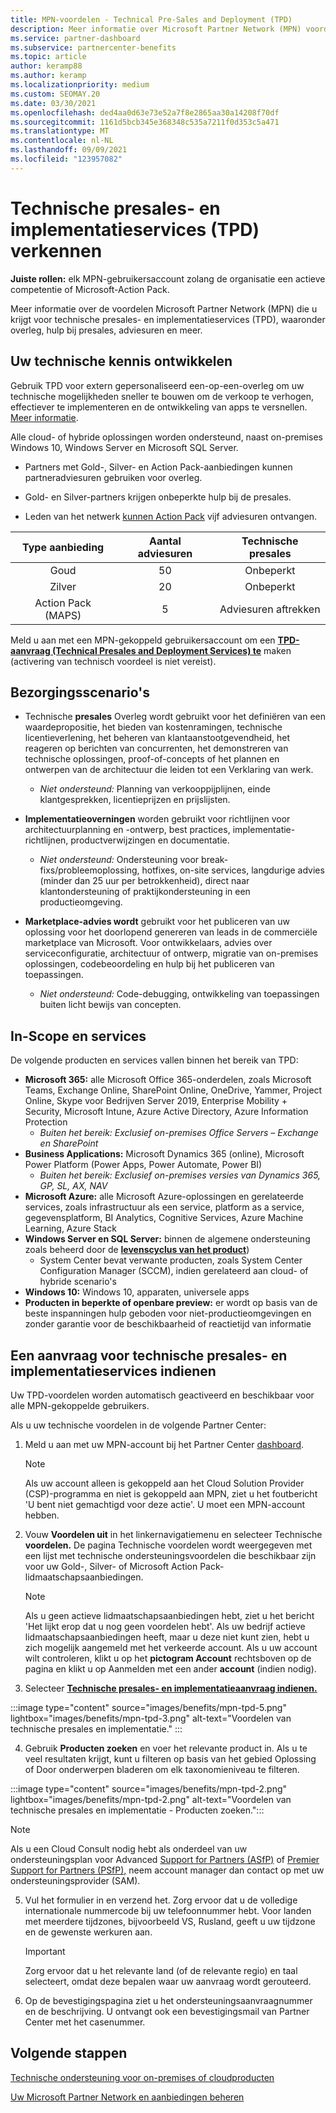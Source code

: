 ```yaml
---
title: MPN-voordelen - Technical Pre-Sales and Deployment (TPD)
description: Meer informatie over Microsoft Partner Network (MPN) voordelen voor Technical Pre-Sales and Deployment Services (TPD)
ms.service: partner-dashboard
ms.subservice: partnercenter-benefits
ms.topic: article
author: keramp88
ms.author: keramp
ms.localizationpriority: medium
ms.custom: SEOMAY.20
ms.date: 03/30/2021
ms.openlocfilehash: ded4aa0d63e73e52a7f8e2865aa30a14208f70df
ms.sourcegitcommit: 1161d5bcb345e368348c535a7211f0d353c5a471
ms.translationtype: MT
ms.contentlocale: nl-NL
ms.lasthandoff: 09/09/2021
ms.locfileid: "123957082"
---
```

# <a name="explore-technical-presales-and-deployment-services-tpd"></a>Technische presales- en implementatieservices (TPD) verkennen 

**Juiste rollen:** elk MPN-gebruikersaccount zolang de organisatie een actieve competentie of Microsoft-Action Pack.

Meer informatie over de voordelen Microsoft Partner Network (MPN) die u krijgt voor technische presales- en implementatieservices (TPD), waaronder overleg, hulp bij presales, adviesuren en meer.

## <a name="develop-your-technical-know-how"></a>Uw technische kennis ontwikkelen

Gebruik TPD voor extern gepersonaliseerd een-op-een-overleg om uw technische mogelijkheden sneller te bouwen om de verkoop te verhogen, effectiever te implementeren en de ontwikkeling van apps te versnellen. [Meer informatie](https://aka.ms/TPD).

Alle cloud- of hybride oplossingen worden ondersteund, naast on-premises Windows 10, Windows Server en Microsoft SQL Server. 

- Partners met Gold-, Silver- en Action Pack-aanbiedingen kunnen partneradviesuren gebruiken voor overleg. 

- Gold- en Silver-partners krijgen onbeperkte hulp bij de presales. 

- Leden van het netwerk [kunnen Action Pack](https://partner.microsoft.com/membership/action-pack) vijf adviesuren ontvangen.  

|     Type aanbieding    | Aantal adviesuren |   Technische presales   |
|:-----------------:|:------------------------:|:----------------------:|
|        Goud       |            50            |        Onbeperkt       |
|       Zilver      |            20            |        Onbeperkt       |
| Action Pack (MAPS) |             5            | Adviesuren aftrekken |

Meld u aan met een MPN-gekoppeld gebruikersaccount om een **[TPD-aanvraag (Technical Presales and Deployment Services) te](https://partner.microsoft.com/dashboard/mpn/membership/benefits/technical/createadvisoryhours-servicerequest)** maken (activering van technisch voordeel is niet vereist).

## <a name="delivery-scenarios"></a>Bezorgingsscenario's

- Technische **presales** Overleg wordt gebruikt voor het definiëren van een waardepropositie, het bieden van kostenramingen, technische licentieverlening, het beheren van klantaanstootgevendheid, het reageren op berichten van concurrenten, het demonstreren van technische oplossingen, proof-of-concepts of het plannen en ontwerpen van de architectuur die leiden tot een Verklaring van werk.

  - *Niet ondersteund:* Planning van verkooppijplijnen, einde klantgesprekken, licentieprijzen en prijslijsten.


- **Implementatieoverningen** worden gebruikt voor richtlijnen voor architectuurplanning en -ontwerp, best practices, implementatie-richtlijnen, productverwijzingen en documentatie.

  - *Niet ondersteund:* Ondersteuning voor break-fixs/probleemoplossing, hotfixes, on-site services, langdurige advies (minder dan 25 uur per betrokkenheid), direct naar klantondersteuning of praktijkondersteuning in een productieomgeving. 


- **Marketplace-advies wordt** gebruikt voor het publiceren van uw oplossing voor het doorlopend genereren van leads in de commerciële marketplace van Microsoft. Voor ontwikkelaars, advies over serviceconfiguratie, architectuur of ontwerp, migratie van on-premises oplossingen, codebeoordeling en hulp bij het publiceren van toepassingen.

  - *Niet ondersteund:* Code-debugging, ontwikkeling van toepassingen buiten licht bewijs van concepten.

## <a name="in-scope-products-and-services"></a>In-Scope en services

De volgende producten en services vallen binnen het bereik van TPD:
- **Microsoft 365:** alle Microsoft Office 365-onderdelen, zoals Microsoft Teams, Exchange Online, SharePoint Online, OneDrive, Yammer, Project Online, Skype voor Bedrijven Server 2019, Enterprise Mobility + Security, Microsoft Intune, Azure Active Directory, Azure Information Protection
  - *Buiten het bereik: Exclusief on-premises Office Servers – Exchange en SharePoint*
- **Business Applications:** Microsoft Dynamics 365 (online), Microsoft Power Platform (Power Apps, Power Automate, Power BI)
  - *Buiten het bereik: Exclusief on-premises versies van Dynamics 365, GP, SL, AX, NAV*
- **Microsoft Azure:** alle Microsoft Azure-oplossingen en gerelateerde services, zoals infrastructuur als een service, platform as a service, gegevensplatform, BI Analytics, Cognitive Services, Azure Machine Learning, Azure Stack
- **Windows Server en SQL Server:** binnen de algemene ondersteuning zoals beheerd door de **[levenscyclus van het product](/lifecycle/policies/fixed)**)
  - System Center bevat verwante producten, zoals System Center Configuration Manager (SCCM), indien gerelateerd aan cloud- of hybride scenario's
- **Windows 10:** Windows 10, apparaten, universele apps
- **Producten in beperkte of openbare preview:** er wordt op basis van de beste inspanningen hulp geboden voor niet-productieomgevingen en zonder garantie voor de beschikbaarheid of reactietijd van informatie

## <a name="submit-a-technical-presales-and-deployment-services-request"></a>Een aanvraag voor technische presales- en implementatieservices indienen 

Uw TPD-voordelen worden automatisch geactiveerd en beschikbaar voor alle MPN-gekoppelde gebruikers. 

Als u uw technische voordelen in de volgende Partner Center:

1. Meld u aan met uw MPN-account bij het Partner Center [dashboard](https://partner.microsoft.com/dashboard). 

   > [!NOTE]
   > Als uw account alleen is gekoppeld aan het Cloud Solution Provider (CSP)-programma en niet is gekoppeld aan MPN, ziet u het foutbericht 'U bent niet gemachtigd voor deze actie'. U moet een MPN-account hebben.

2. Vouw **Voordelen uit** in het linkernavigatiemenu en selecteer Technische **voordelen.** De pagina Technische voordelen wordt weergegeven met een lijst met technische ondersteuningsvoordelen die beschikbaar zijn voor uw Gold-, Silver- of Microsoft Action Pack-lidmaatschapsaanbiedingen. 

   > [!NOTE]
   > Als u geen actieve lidmaatschapsaanbiedingen hebt, ziet u het bericht 'Het lijkt erop dat u nog geen voordelen hebt'. Als uw bedrijf actieve lidmaatschapsaanbiedingen heeft, maar u deze niet kunt zien, hebt u zich mogelijk aangemeld met het verkeerde account. Als u uw account wilt controleren, klikt u op het **pictogram Account** rechtsboven op de pagina en klikt u op Aanmelden met een ander **account** (indien nodig).

3. Selecteer **[Technische presales- en implementatieaanvraag indienen.](https://partner.microsoft.com/dashboard/mpn/membership/benefits/technical/createadvisoryhours-servicerequest)**

:::image type="content" source="images/benefits/mpn-tpd-5.png" lightbox="images/benefits/mpn-tpd-3.png" alt-text="Voordelen van technische presales en implementatie." :::

4. Gebruik **Producten zoeken** en voer het relevante product in. Als u te veel resultaten krijgt, kunt u filteren op basis van het gebied Oplossing of Door onderwerpen bladeren om elk taxonomieniveau te filteren.

:::image type="content" source="images/benefits/mpn-tpd-2.png" lightbox="images/benefits/mpn-tpd-2.png" alt-text="Voordelen van technische presales en implementatie - Producten zoeken.":::

   > [!NOTE]
   > Als u een Cloud Consult nodig hebt als onderdeel van uw ondersteuningsplan voor Advanced [Support for Partners (ASfP)](https://partner.microsoft.com/support/advanced-cloud-support) of [Premier Support for Partners (PSfP),](https://partner.microsoft.com/support/microsoft-services-premier-support) neem account manager dan contact op met uw ondersteuningsprovider (SAM).

5. Vul het formulier in en verzend het. Zorg ervoor dat u de volledige internationale nummercode bij uw telefoonnummer hebt. Voor landen met meerdere tijdzones, bijvoorbeeld VS, Rusland, geeft u uw tijdzone en de gewenste werkuren aan.

   > [!IMPORTANT]
   > Zorg ervoor dat u het relevante land (of de relevante regio) en taal selecteert, omdat deze bepalen waar uw aanvraag wordt gerouteerd.

6. Op de bevestigingspagina ziet u het ondersteuningsaanvraagnummer en de beschrijving. U ontvangt ook een bevestigingsmail van Partner Center met het casenummer.

## <a name="next-steps"></a>Volgende stappen
[Technische ondersteuning voor on-premises of cloudproducten](mpn-benefits-technical-support.md)

[Uw Microsoft Partner Network en aanbiedingen beheren](manage-your-partner-network-benefits.md)
